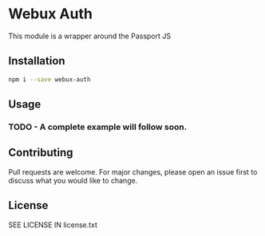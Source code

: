 # Webux Auth

This module is a wrapper around the Passport JS

## Installation

```bash
npm i --save webux-auth
```

## Usage

### TODO - A complete example will follow soon.

## Contributing

Pull requests are welcome. For major changes, please open an issue first to discuss what you would like to change.

## License

SEE LICENSE IN license.txt
